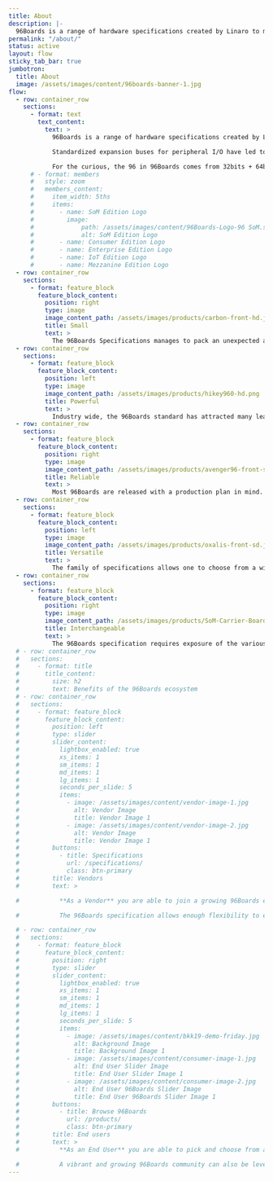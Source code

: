 ```yaml
---
title: About
description: |-
  96Boards is a range of hardware specifications created by Linaro to make the latest ARM-based processors available to developers at a reasonable cost.
permalink: "/about/"
status: active
layout: flow
sticky_tab_bar: true
jumbotron:
  title: About
  image: /assets/images/content/96boards-banner-1.jpg
flow:
  - row: container_row
    sections:
      - format: text
        text_content:
          text: >
            96Boards is a range of hardware specifications created by Linaro to make the latest ARM-based processors available to developers at a reasonable cost. The specifications are open and define a standard board layout for SoC-agnostic (processor independent) development platforms that can be used by software application, hardware device, kernel and other system software developers. Boards produced to the 96Boards specifications are suitable for rapid prototyping, hobbyist projects or incorporation into new systems for a wide range of applications including desktop and laptop computing, the digital home, digital signage, point of sale (POS), high-end audio, robotics and drones, artificial intelligence, virtual reality, IoT and industrial control.

            Standardized expansion buses for peripheral I/O have led to a wide range of compatible add-on mezzanine boards that will work across a variety of 96Boards products. Users have access to a wide range of boards with different features at various price points. In addition, some SoC vendors have announced long term availability of the SoC to encourage their use in products with long life cycles.

            For the curious, the 96 in 96Boards comes from 32bits + 64bits.
      # - format: members
      #   style: zoom
      #   members_content:
      #     item_width: 5ths
      #     items:
      #       - name: SoM Edition Logo
      #         image:
      #             path: /assets/images/content/96Boards-Logo-96 SoM.svg
      #             alt: SoM Edition Logo
      #       - name: Consumer Edition Logo
      #       - name: Enterprise Edition Logo
      #       - name: IoT Edition Logo
      #       - name: Mezzanine Edition Logo
  - row: container_row
    sections:
      - format: feature_block
        feature_block_content:
          position: right
          type: image
          image_content_path: /assets/images/products/carbon-front-hd.jpg
          title: Small
          text: >
            The 96Boards Specifications manages to pack an unexpected amount of components and features onto a small form-factor. This small size offers developers and makers a wide range of prototyping options when bringing a project or product to life.
  - row: container_row
    sections:
      - format: feature_block
        feature_block_content:
          position: left
          type: image
          image_content_path: /assets/images/products/hikey960-hd.png
          title: Powerful
          text: >
            Industry wide, the 96Boards standard has attracted many leading chip makers and board manufacturers. Most SoCs which are made available for development on 96Boards are also found in currently shipping mainstream products. You will always find new and exciting features on every 96Boards.
  - row: container_row
    sections:
      - format: feature_block
        feature_block_content:
          position: right
          type: image
          image_content_path: /assets/images/products/avenger96-front-sd.png
          title: Reliable
          text: >
            Most 96Boards are released with a production plan in mind. The chips used on 96Boards are an ideal option for product development. Most chip makers who choose 96Boards will guarantee the availability of their chips over the long term. This allows for interruption-free development of a project and/or product. The availability of your 96Boards SoC (and/or SoM equivalent) will allow you to, much more easily, bring your product to market. End users can develop and test prototypes on a 96Boards device, then purchase the SoC in large quantities to use in a final product.
  - row: container_row
    sections:
      - format: feature_block
        feature_block_content:
          position: left
          type: image
          image_content_path: /assets/images/products/oxalis-front-sd.jpg
          title: Versatile
          text: >
            The family of specifications allows one to choose from a wide range of functionality in a variety of form-factors, catering to different market segments and price points. The availability of compatible add-ons through the mezzanine ecosystem allows product designers to enhance the functionality of the board to cater to their specific application.
  - row: container_row
    sections:
      - format: feature_block
        feature_block_content:
          position: right
          type: image
          image_content_path: /assets/images/products/SoM-Carrier-Board-with-Module-min.jpg
          title: Interchangeable
          text: >
            The 96Boards specification requires exposure of the various I/O interfaces on the SoCs through standard expansion connectors (High and Low speed). This allows any product designed on one board to be fairly portable to other boards in the same family.
  # - row: container_row
  #   sections:
  #     - format: title
  #       title_content:
  #         size: h2
  #         text: Benefits of the 96Boards ecosystem
  # - row: container_row
  #   sections:
  #     - format: feature_block
  #       feature_block_content:
  #         position: left
  #         type: slider
  #         slider_content:
  #           lightbox_enabled: true
  #           xs_items: 1
  #           sm_items: 1
  #           md_items: 1
  #           lg_items: 1
  #           seconds_per_slide: 5
  #           items:
  #             - image: /assets/images/content/vendor-image-1.jpg
  #               alt: Vendor Image
  #               title: Vendor Image 1
  #             - image: /assets/images/content/vendor-image-2.jpg
  #               alt: Vendor Image
  #               title: Vendor Image 1
  #         buttons:
  #           - title: Specifications
  #             url: /specifications/
  #             class: btn-primary
  #         title: Vendors
  #         text: >

  #           **As a Vendor** you are able to join a growing 96Boards ecosystem while minimizing your engineering efforts to design a new board. This market comes with an established community of end users who are interested in low-cost prototyping platforms for their next product idea or just to tinker with.

  #           The 96Boards specification allows enough flexibility to expose differentiating features of a SoC outside of the mandatory feature set. The board can be an enabler for new design wins and custom board design consultancy eventually leading to volume orders for the SoC.

  # - row: container_row
  #   sections:
  #     - format: feature_block
  #       feature_block_content:
  #         position: right
  #         type: slider
  #         slider_content:
  #           lightbox_enabled: true
  #           xs_items: 1
  #           sm_items: 1
  #           md_items: 1
  #           lg_items: 1
  #           seconds_per_slide: 5
  #           items:
  #             - image: /assets/images/content/bkk19-demo-friday.jpg
  #               alt: Background Image
  #               title: Background Image 1
  #             - image: /assets/images/content/consumer-image-1.jpg
  #               alt: End User Slider Image
  #               title: End User Slider Image 1
  #             - image: /assets/images/content/consumer-image-2.jpg
  #               alt: End User 96Boards Slider Image
  #               title: End User 96Boards Slider Image 1
  #         buttons:
  #           - title: Browse 96Boards
  #             url: /products/
  #             class: btn-primary
  #         title: End users
  #         text: >
  #           **As an End User** you are able to pick and choose from a variety of boards featuring different SoCs in a range of form factors and a common set of core features. The family of 96Boards specifications allows you to pick the form-factor that best suits your usecase and price point. To protect your investment while developing products on 96Boards, it is important to know, many of our SoC vendors intend to make their parts available for the long-term.

  #           A vibrant and growing 96Boards community can also be leveraged when getting up to speed on current software and core functionality for all our boards.
---
```


